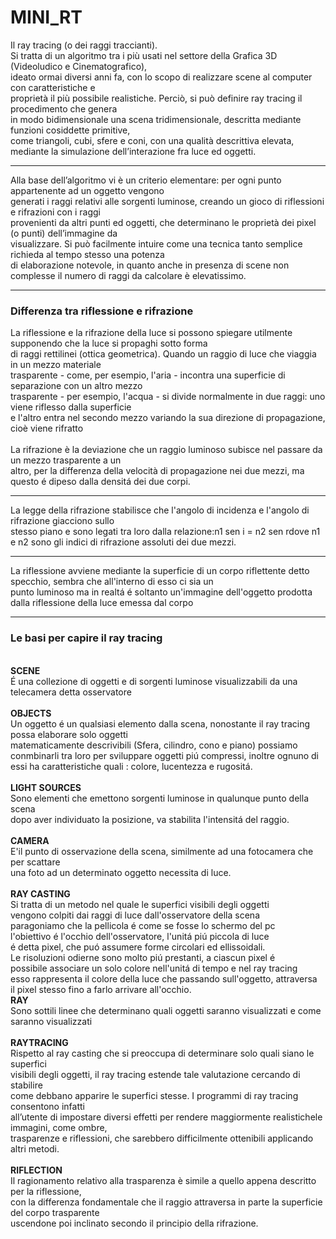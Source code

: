 # MINI_RT
Il ray tracing (o dei raggi traccianti).<br>
Si tratta di un algoritmo tra i più usati nel settore della Grafica 3D (Videoludico e Cinematografico), <br>
ideato ormai diversi anni fa, con lo scopo di realizzare scene al computer con caratteristiche e<br>
proprietà il più possibile realistiche. Perciò, si può definire ray tracing il procedimento che genera <br>
in modo bidimensionale una scena tridimensionale, descritta mediante funzioni cosiddette primitive, <br>
come triangoli, cubi, sfere e coni, con una qualità descrittiva elevata, mediante la simulazione dell’interazione fra luce ed oggetti.<br>
<hr>
Alla base dell’algoritmo vi è un criterio elementare: per ogni punto appartenente ad un oggetto vengono<br>
generati i raggi relativi alle sorgenti luminose, creando un gioco di riflessioni e rifrazioni con i raggi<br>
provenienti da altri punti ed oggetti, che determinano le proprietà dei pixel (o punti) dell’immagine da<br>
visualizzare. Si può facilmente intuire come una tecnica tanto semplice richieda al tempo stesso una potenza<br>
di elaborazione notevole, in quanto anche in presenza di scene non complesse il numero di raggi da calcolare è elevatissimo.<br>
<hr>
<h3>Differenza tra riflessione e rifrazione</h3>
La riflessione e la rifrazione della luce si possono spiegare utilmente supponendo che la luce si propaghi sotto forma<br>
di raggi rettilinei (ottica geometrica). Quando un raggio di luce che viaggia in un mezzo materiale <br>
trasparente - come, per esempio, l'aria - incontra una superficie di separazione con un altro mezzo<br>
trasparente - per esempio, l'acqua - si divide normalmente in due raggi: uno viene riflesso dalla superficie<br>
e l'altro entra nel secondo mezzo variando la sua direzione di propagazione, cioè viene rifratto<br><br>
La rifrazione è la deviazione che un raggio luminoso subisce nel passare da un mezzo trasparente a un<br>
altro, per la differenza della velocità di propagazione nei due mezzi, ma questo é dipeso dalla densitá dei due corpi.<br>
<hr>
La legge della rifrazione stabilisce che l'angolo di incidenza e l'angolo di rifrazione giacciono sullo <br>
stesso piano e sono legati tra loro dalla relazione:n1 sen i = n2 sen rdove n1 e n2 sono gli indici di rifrazione assoluti dei due mezzi.<br>
<hr>
La riflessione avviene mediante la superficie di un corpo riflettente detto specchio, sembra che all'interno di esso ci sia un<br>
punto luminoso ma in realtá é soltanto un'immagine dell'oggetto prodotta dalla riflessione della luce emessa dal corpo<br>
<hr>
<h3>Le basi per capire il ray tracing</h3>
<br><b>SCENE</b><br>
É una collezione di oggetti e di sorgenti luminose visualizzabili da una telecamera detta osservatore <br>
<br><b>OBJECTS</b><br>
Un oggetto é un qualsiasi elemento dalla scena, nonostante il ray tracing possa elaborare solo oggetti<br>
matematicamente descrivibili (Sfera, cilindro, cono e piano) possiamo<br>
conmbinarli tra loro per sviluppare oggetti piú compressi, inoltre ognuno di<br>
essi ha caratteristiche quali : colore, lucentezza e rugositá.<br>
<br><b>LIGHT SOURCES</b><br>
Sono elementi che emettono sorgenti luminose in qualunque punto della scena<br>
 dopo aver individuato la posizione, va stabilita l'intensitá del raggio.<br>
<br><b>CAMERA</b><br>
E'il punto di osservazione della scena, similmente ad una fotocamera che per scattare<br>
 una foto ad un determinato oggetto necessita di luce.<br>
<br><b>RAY CASTING</b><br>
Si tratta di un metodo nel quale le superfici visibili degli oggetti <br>
 vengono colpiti dai raggi di luce dall'osservatore della scena<br>
 paragoniamo che la pellicola é come se fosse lo schermo del pc<br>
 l'obiettivo é l'occhio dell'osservatore, l'unitá piú piccola di luce<br>
 é detta pixel, che puó assumere forme circolari ed ellissoidali.<br>
 Le risoluzioni odierne sono molto piú prestanti, a ciascun pixel é<br>
 possibile associare un solo colore nell'unitá di tempo e nel ray tracing<br>
 esso rappresenta il colore della luce che passando sull'oggetto, attraversa<br>
 il pixel stesso fino a farlo arrivare all'occhio.
<br><b>RAY</b><br>
Sono sottili linee che determinano quali oggetti saranno visualizzati e come saranno visualizzati<br>
<br><b>RAYTRACING</b><br>
Rispetto al ray casting che si preoccupa di determinare solo quali siano le superfici<br>
visibili degli oggetti, il ray tracing estende tale valutazione cercando di stabilire<br>
come debbano apparire le superfici stesse. I programmi di ray tracing consentono infatti<br>
all’utente di impostare diversi effetti per rendere maggiormente realistichele immagini, come ombre,<br>
trasparenze e riflessioni, che sarebbero difficilmente ottenibili applicando altri metodi.<br>
<br><b>RIFLECTION</b><br>
Il ragionamento relativo alla trasparenza è simile a quello appena descritto per la riflessione,<br>
con la differenza fondamentale che il raggio attraversa in parte la superficie del corpo trasparente<br>
uscendone poi inclinato secondo il principio della rifrazione.<br>

